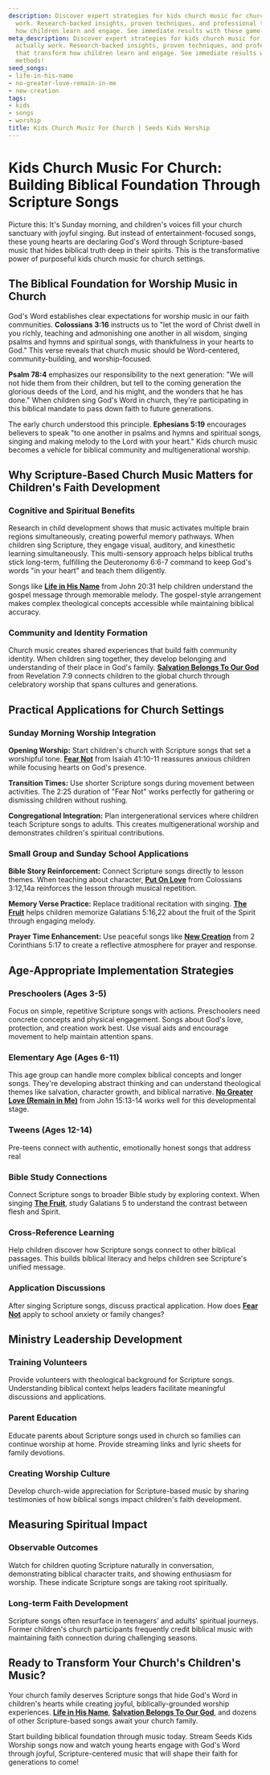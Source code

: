 ```yaml
---
description: Discover expert strategies for kids church music for church that actually
  work. Research-backed insights, proven techniques, and professional tips that transform
  how children learn and engage. See immediate results with these game-changing methods!
meta_description: Discover expert strategies for kids church music for church that
  actually work. Research-backed insights, proven techniques, and professional tips
  that transform how children learn and engage. See immediate results with these game-changing
  methods!
seed_songs:
- life-in-his-name
- no-greater-love-remain-in-me
- new-creation
tags:
- kids
- songs
- worship
title: Kids Church Music For Church | Seeds Kids Worship
---
```

# Kids Church Music For Church: Building Biblical Foundation Through Scripture Songs

Picture this: It's Sunday morning, and children's voices fill your church sanctuary with joyful singing. But instead of entertainment-focused songs, these young hearts are declaring God's Word through Scripture-based music that hides biblical truth deep in their spirits. This is the transformative power of purposeful kids church music for church settings.

## The Biblical Foundation for Worship Music in Church

God's Word establishes clear expectations for worship music in our faith communities. **Colossians 3:16** instructs us to "let the word of Christ dwell in you richly, teaching and admonishing one another in all wisdom, singing psalms and hymns and spiritual songs, with thankfulness in your hearts to God." This verse reveals that church music should be Word-centered, community-building, and worship-focused.

**Psalm 78:4** emphasizes our responsibility to the next generation: "We will not hide them from their children, but tell to the coming generation the glorious deeds of the Lord, and his might, and the wonders that he has done." When children sing God's Word in church, they're participating in this biblical mandate to pass down faith to future generations.

The early church understood this principle. **Ephesians 5:19** encourages believers to speak "to one another in psalms and hymns and spiritual songs, singing and making melody to the Lord with your heart." Kids church music becomes a vehicle for biblical community and multigenerational worship.

## Why Scripture-Based Church Music Matters for Children's Faith Development

### Cognitive and Spiritual Benefits

Research in child development shows that music activates multiple brain regions simultaneously, creating powerful memory pathways. When children sing Scripture, they engage visual, auditory, and kinesthetic learning simultaneously. This multi-sensory approach helps biblical truths stick long-term, fulfilling the Deuteronomy 6:6-7 command to keep God's words "in your heart" and teach them diligently.

Songs like **[Life in His Name](https://seedskidsworship.com/product/life-in-his-name-john-2031/)** from John 20:31 help children understand the gospel message through memorable melody. The gospel-style arrangement makes complex theological concepts accessible while maintaining biblical accuracy.

### Community and Identity Formation

Church music creates shared experiences that build faith community identity. When children sing together, they develop belonging and understanding of their place in God's family. **[Salvation Belongs To Our God](https://seedskidsworship.com/product/salvation-belongs-to-our-god-revelation-79-2/)** from Revelation 7:9 connects children to the global church through celebratory worship that spans cultures and generations.

## Practical Applications for Church Settings

### Sunday Morning Worship Integration

**Opening Worship:** Start children's church with Scripture songs that set a worshipful tone. **[Fear Not](https://seedskidsworship.com/product/fear-not-isaiah-4110-2/)** from Isaiah 41:10-11 reassures anxious children while focusing hearts on God's presence.

**Transition Times:** Use shorter Scripture songs during movement between activities. The 2:25 duration of "Fear Not" works perfectly for gathering or dismissing children without rushing.

**Congregational Integration:** Plan intergenerational services where children teach Scripture songs to adults. This creates multigenerational worship and demonstrates children's spiritual contributions.

### Small Group and Sunday School Applications

**Bible Story Reinforcement:** Connect Scripture songs directly to lesson themes. When teaching about character, **[Put On Love](https://seedskidsworship.com/product/put-on-love-colossians-312-14a-2/)** from Colossians 3:12,14a reinforces the lesson through musical repetition.

**Memory Verse Practice:** Replace traditional recitation with singing. **[The Fruit](https://seedskidsworship.com/product/the-fruit-galatians-516-22-2/)** helps children memorize Galatians 5:16,22 about the fruit of the Spirit through engaging melody.

**Prayer Time Enhancement:** Use peaceful songs like **[New Creation](https://seedskidsworship.com/product/new-creation-2-corinthians-517-3/)** from 2 Corinthians 5:17 to create a reflective atmosphere for prayer and response.

## Age-Appropriate Implementation Strategies

### Preschoolers (Ages 3-5)

Focus on simple, repetitive Scripture songs with actions. Preschoolers need concrete concepts and physical engagement. Songs about God's love, protection, and creation work best. Use visual aids and encourage movement to help maintain attention spans.

### Elementary Age (Ages 6-11)

This age group can handle more complex biblical concepts and longer songs. They're developing abstract thinking and can understand theological themes like salvation, character growth, and biblical narrative. **[No Greater Love (Remain in Me)](https://seedskidsworship.com/product/no-greater-love-remain-in-me-john-1513-14-2/)** from John 15:13-14 works well for this developmental stage.

### Tweens (Ages 12-14)

Pre-teens connect with authentic, emotionally honest songs that address real

### Bible Study Connections

Connect Scripture songs to broader Bible study by exploring context. When singing **[The Fruit](https://seedskidsworship.com/product/the-fruit-galatians-516-22-2/)**, study Galatians 5 to understand the contrast between flesh and Spirit.

### Cross-Reference Learning

Help children discover how Scripture songs connect to other biblical passages. This builds biblical literacy and helps children see Scripture's unified message.

### Application Discussions

After singing Scripture songs, discuss practical application. How does **[Fear Not](https://seedskidsworship.com/product/fear-not-isaiah-4110-2/)** apply to school anxiety or family changes?

## Ministry Leadership Development

### Training Volunteers

Provide volunteers with theological background for Scripture songs. Understanding biblical context helps leaders facilitate meaningful discussions and applications.

### Parent Education

Educate parents about Scripture songs used in church so families can continue worship at home. Provide streaming links and lyric sheets for family devotions.

### Creating Worship Culture

Develop church-wide appreciation for Scripture-based music by sharing testimonies of how biblical songs impact children's faith development.

## Measuring Spiritual Impact

### Observable Outcomes

Watch for children quoting Scripture naturally in conversation, demonstrating biblical character traits, and showing enthusiasm for worship. These indicate Scripture songs are taking root spiritually.

### Long-term Faith Development

Scripture songs often resurface in teenagers' and adults' spiritual journeys. Former children's church participants frequently credit biblical music with maintaining faith connection during challenging seasons.

## Ready to Transform Your Church's Children's Music?

Your church family deserves Scripture songs that hide God's Word in children's hearts while creating joyful, biblically-grounded worship experiences. **[Life in His Name](https://seedskidsworship.com/product/life-in-his-name-john-2031/)**, **[Salvation Belongs To Our God](https://seedskidsworship.com/product/salvation-belongs-to-our-god-revelation-79-2/)**, and dozens of other Scripture-based songs await your church family.

Start building biblical foundation through music today. Stream Seeds Kids Worship songs now and watch young hearts engage with God's Word through joyful, Scripture-centered music that will shape their faith for generations to come!

<script type="application/ld+json">
{
  "@context": "https://schema.org",
  "@type": "Article",
  "headline": "Kids Church Music For Church",
  "author": {
    "@type": "Organization",
    "name": "Seeds Kids Worship"
  },
  "publisher": {
    "@type": "Organization",
    "name": "Seeds Kids Worship",
    "logo": {
      "@type": "ImageObject",
      "url": "https://seedskidsworship.com/logo.png"
    }
  },
  "datePublished": "2025-09-04T15:44:30.369278",
  "dateModified": "2025-09-04T15:44:30.369306",
  "description": "Discover expert strategies for kids church music for church that actually work. Research-backed insights, proven techniques, and professional tips that transfor",
  "mainEntityOfPage": {
    "@type": "WebPage",
    "@id": "https://seedskidsworship.com/activities/kids-church-music-for-church/"
  }
}
</script>

<script type="application/ld+json">
{
  "@context": "https://schema.org",
  "@type": "Product",
  "name": "Life in His Name",
  "description": "Gospel song about having life in Jesus' name from John 20:31",
  "url": "https://seedskidsworship.com/product/life-in-his-name-john-2031/",
  "brand": {
    "@type": "Brand",
    "name": "Seeds Kids Worship"
  },
  "category": "Children's Christian Music",
  "album": "Sing God's Word"
}
</script>

<script type="application/ld+json">
{
  "@context": "https://schema.org",
  "@type": "Product",
  "name": "No Greater Love (Remain in Me)",
  "description": "Upbeat scripture song from Psalm 62:1–2 reminding us to trust in God's steadfast love and not be shaken.",
  "url": "https://seedskidsworship.com/product/no-greater-love-remain-in-me-john-1513-14-2/",
  "brand": {
    "@type": "Brand",
    "name": "Seeds Kids Worship"
  },
  "category": "Children's Christian Music",
  "album": "Seeds of Faith"
}
</script>

<script type="application/ld+json">
{
  "@context": "https://schema.org",
  "@type": "Product",
  "name": "New Creation",
  "description": "Peaceful lullaby from Psalm 62:1–2 that comforts children with the
